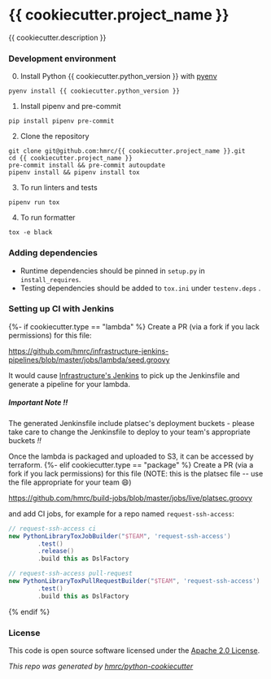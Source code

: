 # {{ cookiecutter.project_name }}

{{ cookiecutter.description }}

### Development environment
0. Install Python {{ cookiecutter.python_version }} with [pyenv](https://github.com/pyenv/pyenv)
```
pyenv install {{ cookiecutter.python_version }}
```

1. Install pipenv and pre-commit
```
pip install pipenv pre-commit
```

2. Clone the repository
```
git clone git@github.com:hmrc/{{ cookiecutter.project_name }}.git
cd {{ cookiecutter.project_name }}
pre-commit install && pre-commit autoupdate
pipenv install && pipenv install tox
```

3. To run linters and tests
```
pipenv run tox
```

4. To run formatter
```
tox -e black
```

### Adding dependencies

- Runtime dependencies should be pinned in `setup.py` in `install_requires`.
- Testing dependencies should be added to `tox.ini` under `testenv.deps` .

### Setting up CI with Jenkins
{%- if cookiecutter.type == "lambda" %}
Create a PR (via a fork if you lack permissions) for this file: 

https://github.com/hmrc/infrastructure-jenkins-pipelines/blob/master/jobs/lambda/seed.groovy

It would cause [Infrastructure's Jenkins](https://jenkins.tools.management.tax.service.gov.uk/)
to pick up the Jenkinsfile and generate a pipeline for your lambda. 

##### Important Note _!!_
The generated Jenkinsfile include platsec's deployment buckets - please take care to 
change the Jenkinsfile to deploy to your team's appropriate buckets _!!_

Once the lambda is packaged and uploaded to S3, it can be accessed by terraform.
{%- elif cookiecutter.type == "package" %}
Create a PR (via a fork if you lack permissions) for this file (NOTE: this is the platsec 
file -- use the file appropriate for your team :smile:)

https://github.com/hmrc/build-jobs/blob/master/jobs/live/platsec.groovy

and add CI jobs, for example for a repo named `request-ssh-access`:
```groovy
// request-ssh-access ci
new PythonLibraryToxJobBuilder("$TEAM", 'request-ssh-access')
        .test()
        .release()
        .build this as DslFactory

// request-ssh-access pull-request
new PythonLibraryToxPullRequestBuilder("$TEAM", 'request-ssh-access')
        .test()
        .build this as DslFactory
```
{% endif %}

### License
This code is open source software licensed under the [Apache 2.0 License]("http://www.apache.org/licenses/LICENSE-2.0.html").

_This repo was generated by [hmrc/python-cookiecutter](https://github.com/hmrc/python-cookiecutter)_
